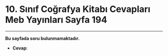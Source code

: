 # 10. Sınıf Coğrafya Kitabı Cevapları Meb Yayınları Sayfa 194

---

**Bu sayfada soru bulunmamaktadır.**

-   **Cevap**: